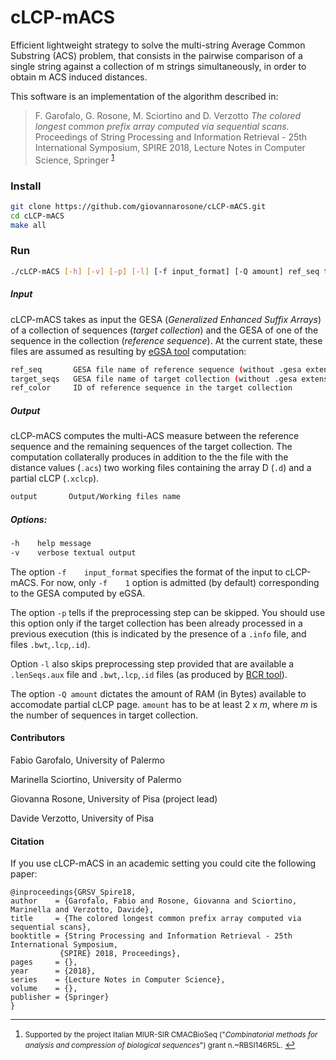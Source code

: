 # cLCP-mACS
Efficient lightweight strategy to solve the multi-string Average Common Substring (ACS) problem, that consists in the pairwise comparison of a single string against a collection of m strings simultaneously, in order to obtain m ACS induced distances.

This software is an implementation of the algorithm described in:

>F. Garofalo, G. Rosone, M. Sciortino and D. Verzotto
*The colored longest common prefix array computed via sequential scans.*
Proceedings of String Processing and Information Retrieval - 25th International Symposium, SPIRE 2018, Lecture Notes in Computer Science, Springer <sup id="a1">[1](#f1)</sup>


### Install

```sh
git clone https://github.com/giovannarosone/cLCP-mACS.git
cd cLCP-mACS
make all
```

### Run

```sh
./cLCP-mACS [-h] [-v] [-p] [-l] [-f input_format] [-Q amount] ref_seq target_seqs ref_color output
```

##### Input
<!-- cLCP-mACS needs LCP and ID array (array of colors) of a collection of sequences (_target collection_) and the LCP and ID (color) of one of the sequence in the collection (_reference sequence_). In current impementation these are provided by the output of eGSA tool. -->

cLCP-mACS takes as input the GESA (_Generalized Enhanced Suffix Arrays_) of a collection of sequences (_target collection_) and the GESA of one of the sequence in the collection (_reference sequence_). At the current state, these files are assumed as resulting by [eGSA tool][240fb5f5] computation:

  [240fb5f5]: https://github.com/felipelouza/egsa "eGSA: Generalized enhanced suffix array construction in external memory [CPM'13, ALMOB 2017]"

```sh
ref_seq       GESA file name of reference sequence (without .gesa extension)
target_seqs   GESA file name of target collection (without .gesa extension)
ref_color     ID of reference sequence in the target collection
```
##### Output
cLCP-mACS computes the multi-ACS measure between the reference sequence and the remaining sequences of the target collection. The computation collaterally produces in addition to the the file with the distance values (`.acs`) two working files containing the array D (`.d`) and a partial cLCP (`.xclcp`).
```sh
output       Output/Working files name
```
##### Options:

```sh
-h    help message
-v    verbose textual output
```
The option `-f    input_format` specifies the format of the input to cLCP-mACS. For now, only `-f    1` option is admitted (by default) corresponding to the GESA computed by eGSA.

The option `-p` tells if the preprocessing step can be skipped. You should use this option only if the target collection has been already processed in a previous execution (this is indicated by the presence of a `.info` file, and files `.bwt`,`.lcp`,`.id`).

Option `-l` also skips preprocessing step provided that are available a ` .lenSeqs.aux` file and `.bwt`,`.lcp`,`.id` files (as produced by [BCR tool](https://github.com/giovannarosone/BCR_LCP_GSA)).

The option `-Q amount` dictates the amount of RAM (in Bytes) available to accomodate partial cLCP page. `amount` has to be at least 2 x _m_, where _m_ is the number of sequences in target collection.

#### Contributors

Fabio Garofalo,  University of Palermo

Marinella Sciortino,  University of Palermo

Giovanna Rosone, University of Pisa (project lead)

Davide Verzotto, University of Pisa

#### Citation
If you use cLCP-mACS in an academic setting you could cite the following paper:

    @inproceedings{GRSV_Spire18,
    author    = {Garofalo, Fabio and Rosone, Giovanna and Sciortino, Marinella and Verzotto, Davide},
    title     = {The colored longest common prefix array computed via sequential scans},
    booktitle = {String Processing and Information Retrieval - 25th International Symposium,
               {SPIRE} 2018, Proceedings},
    pages     = {},
    year      = {2018},
    series    = {Lecture Notes in Computer Science},
    volume    = {},
    publisher = {Springer}
    }
---
1. <small id="f1"> Supported by the project Italian MIUR-SIR CMACBioSeq ("_Combinatorial methods for analysis and compression of biological sequences_")
grant n.~RBSI146R5L.</small> [↩](#a1)
